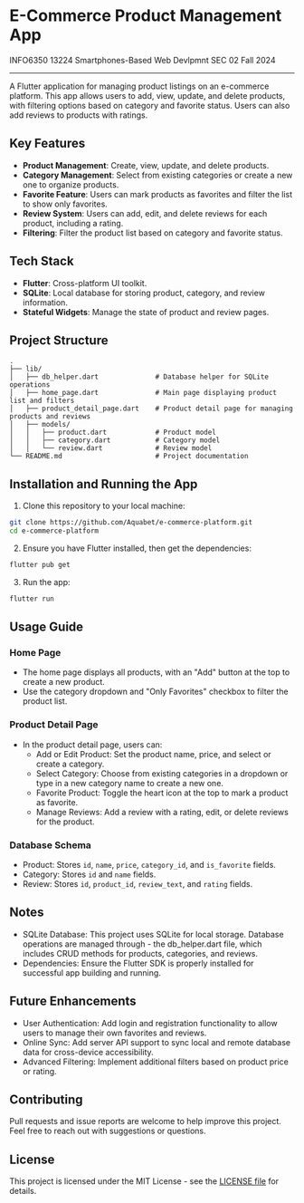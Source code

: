# E-Commerce Product Management App

INFO6350 13224 Smartphones-Based Web Devlpmnt SEC 02 Fall 2024

---

A Flutter application for managing product listings on an e-commerce platform. This app allows users to add, view, update, and delete products, with filtering options based on category and favorite status. Users can also add reviews to products with ratings.

## Key Features

- **Product Management**: Create, view, update, and delete products.
- **Category Management**: Select from existing categories or create a new one to organize products.
- **Favorite Feature**: Users can mark products as favorites and filter the list to show only favorites.
- **Review System**: Users can add, edit, and delete reviews for each product, including a rating.
- **Filtering**: Filter the product list based on category and favorite status.

## Tech Stack

- **Flutter**: Cross-platform UI toolkit.
- **SQLite**: Local database for storing product, category, and review information.
- **Stateful Widgets**: Manage the state of product and review pages.

## Project Structure

```plaintext
.
├── lib/
│   ├── db_helper.dart              # Database helper for SQLite operations
│   ├── home_page.dart              # Main page displaying product list and filters
│   ├── product_detail_page.dart    # Product detail page for managing products and reviews
│   ├── models/
│   │   ├── product.dart            # Product model
│   │   ├── category.dart           # Category model
│   │   └── review.dart             # Review model
└── README.md                       # Project documentation
```

## Installation and Running the App

1. Clone this repository to your local machine:

```bash
git clone https://github.com/Aquabet/e-commerce-platform.git
cd e-commerce-platform
```

2. Ensure you have Flutter installed, then get the dependencies:

```bash
flutter pub get
```

3. Run the app:

```bash
flutter run
```

## Usage Guide

### Home Page

- The home page displays all products, with an "Add" button at the top to create a new product.
- Use the category dropdown and "Only Favorites" checkbox to filter the product list.

### Product Detail Page

- In the product detail page, users can:
  - Add or Edit Product: Set the product name, price, and select or create a category.
  - Select Category: Choose from existing categories in a dropdown or type in a new category name to create a new one.
  - Favorite Product: Toggle the heart icon at the top to mark a product as favorite.
  - Manage Reviews: Add a review with a rating, edit, or delete reviews for the product.

### Database Schema

- Product: Stores `id`, `name`, `price`, `category_id`, and `is_favorite` fields.
- Category: Stores `id` and `name` fields.
- Review: Stores `id`, `product_id`, `review_text`, and `rating` fields.

## Notes

- SQLite Database: This project uses SQLite for local storage. Database operations are managed through - the db_helper.dart file, which includes CRUD methods for products, categories, and reviews.
- Dependencies: Ensure the Flutter SDK is properly installed for successful app building and running.

## Future Enhancements

- User Authentication: Add login and registration functionality to allow users to manage their own favorites and reviews.
- Online Sync: Add server API support to sync local and remote database data for cross-device accessibility.
- Advanced Filtering: Implement additional filters based on product price or rating.

## Contributing

Pull requests and issue reports are welcome to help improve this project. Feel free to reach out with suggestions or questions.

## License

This project is licensed under the MIT License - see the [LICENSE file](https://github.com/Aquabet/e-commerce-platform/blob/main/LICENSE) for details.
